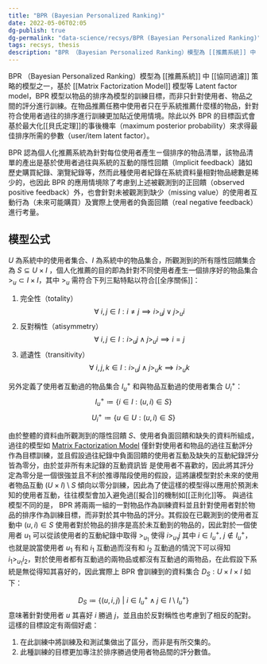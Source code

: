 ```yaml
---
title: "BPR (Bayesian Personalized Ranking)"
date: 2022-05-06T02:05
dg-publish: true
dg-permalink: "data-science/recsys/BPR (Bayesian Personalized Ranking)"
tags: recsys, thesis
description: "BPR （Bayesian Personalized Ranking）模型為 [[推薦系統]] 中 [[協同過濾]] 策略的模型之一，基於 [[Matrix Factorization Model]] 模型等 Latent factor model，BPR 模型以物品的排序為模型的訓練目標，而非只針對使用者、物品之間的評分進行訓練。在物品推薦任務中使用者只在乎系統推薦什麼樣的物品，針對符合使用者過往的排序進行訓練更加貼近使用情境。除此以外 BPR 的目標函式會基於最大化[[貝氏定理]]的事後機率（maximum posterior probability）來求得最佳排序所需的參數（user/item latent factor）..."
---
```


BPR （Bayesian Personalized Ranking）模型為 [[推薦系統]] 中 [[協同過濾]] 策略的模型之一，基於 [[Matrix Factorization Model]] 模型等 Latent factor model，BPR 模型以物品的排序為模型的訓練目標，而非只針對使用者、物品之間的評分進行訓練。在物品推薦任務中使用者只在乎系統推薦什麼樣的物品，針對符合使用者過往的排序進行訓練更加貼近使用情境。除此以外 BPR 的目標函式會基於最大化[[貝氏定理]]的事後機率（maximum posterior probability）來求得最佳排序所需的參數（user/item latent factor）。

BPR 認為個人化推薦系統為針對每位使用者產生ㄧ個排序的物品清單，該物品清單的產出是基於使用者過往與系統的互動的隱性回饋（Implicit feedback）諸如歷史購買紀錄、瀏覽紀錄等，然而此種使用者紀錄在系統資料量相對物品總數是稀少的，也因此 BPR 的應用情境除了考慮到上述被觀測到的正回饋（observed positive feedback）外，也會針對未被觀測到缺少（missing value）的使用者互動行為（未來可能購買）及實際上使用者的負面回饋（real negative feedback）進行考量。

## 模型公式

$U$ 為系統中的使用者集合、$I$ 為系統中的物品集合，所觀測到的所有隱性回饋集合為 $S \subseteq U \times I$ ，個人化推薦的目的即為針對不同使用者產生一個排序好的物品集合 $>_u \subset I \times I$，其中 $>_u$ 需符合下列三點特點以符合[[全序關係]]：

1. 完全性（totality）
$$
\forall\ i, j \in I: i \neq j \implies i  >_u j \lor j >_u i
$$
2. 反對稱性（atisymmetry）
$$
\forall\ i, j \in I: i >_u j \land j >_u i \implies i = j
$$
3. 遞遺性（transitivity）
$$\forall\ i, j, k \in I: i >_u j \land j >_u k \implies i >_u k
$$

另外定義了使用者互動過的物品集合 $I_u^+$ 和與物品互動過的使用者集合 $U_i^+$：
$$I_u^+ \coloneqq \{i \in I: (u,i) \in S\}$$
$$U_i^+ \coloneqq \{u \in U: (u,i) \in S\}$$

由於整體的資料由所觀測到的隱性回饋 $S$、使用者負面回饋和缺失的資料所組成，過往的模型如 [Matrix Factorization Model](/note/Matrix%20Factorization%20Model) 僅針對使用者和物品的過往互動評分作為目標訓練，並且假設過往紀錄中負面回饋的使用者互動及缺失的互動紀錄評分皆為零分，由於並非所有未記錄的互動資訊皆
是使用者不喜歡的，因此將其評分定為零分是一個很強並且不利於推導階段使用的假設，這將讓模型對於未來的使用者物品互動 $(U \times I) \setminus S$ 傾向以零分訓練，因此為了使這樣的模型得以應用於預測未知的使用者互動，往往模型會加入避免過[[擬合]]的機制如[[正則化]]等。
與過往模型不同的是， BPR 將兩兩一組的一對物品作為訓練資料並且針對使用者對於物品的排序作為訓練目標，而非對於其中物品的評分。其假設在已觀測到的使用者互動中 $(u, i) \in S$ 使用者對於物品的排序是高於未互動到的物品的，因此對於一個使用者 $u_1$ 可以從該使用者的互動紀錄中取得 $>_{u_1}$ 使得 $i >_{u_1} j$ 其中 $i \in I_u^+$, $j \notin I_u^+$，也就是說當使用者 $u_1$ 有和 $i_1$ 互動過而沒有和 $i_2$ 互動過的情況下可以得知 $i_1 >_{u_1} i_2$，對於使用者都有互動過的兩物品或都沒有互動過的兩物品，在此假設下系統是無從得知其喜好的，因此實際上 BPR 會訓練到的資料集合 $D_S: U \times I \times I$ 如下：

$$
D_S \coloneqq \{(u, i, j)\ |\ i \in I_u^+ \land j \in I \setminus I_u^+\}
$$
意味著針對使用者 $u$ 其喜好 $i$ 勝過 $j$，並且由於反對稱性也考慮到了相反的配對。
這樣的目標設定有兩個好處：

1. 在此訓練中將訓練及和測試集做出了區分，而非是有所交集的。
2. 此種訓練的目標更加專注於排序勝過使用者物品間的評分數值。

